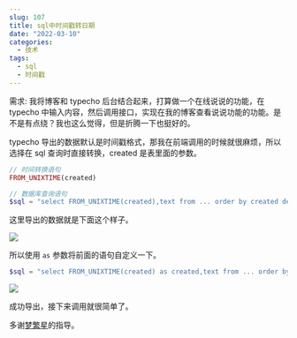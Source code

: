```yaml
---
slug: 107
title: sql中时间戳转日期
date: "2022-03-10"
categories: 
  - 技术
tags: 
  - sql
  - 时间戳
---
```





需求: 我将博客和 typecho 后台结合起来，打算做一个在线说说的功能，在 typecho 中输入内容，然后调用接口，实现在我的博客查看说说功能的功能。是不是有点绕？我也这么觉得，但是折腾一下也挺好的。

<!-- more -->

typecho 导出的数据默认是时间戳格式，那我在前端调用的时候就很麻烦，所以选择在 sql 查询时直接转换，created 是表里面的参数。

```php
// 时间转换语句
FROM_UNIXTIME(created)
```

```php
// 数据库查询语句
$sql = "select FROM_UNIXTIME(created),text from ... order by created desc";
```

这里导出的数据就是下面这个样子。

![](https://imgurl.zburu.com/images/2022/03/10/bca1ba598bbfc240545a5ba9c194a115.png)

所以使用 `as` 参数将前面的语句自定义一下。

```php
$sql = "select FROM_UNIXTIME(created) as created,text from ... order by created desc";
```


![](https://imgurl.zburu.com/images/2022/03/10/2f2a51643ff08d48fdbf9eec5cf193c5.png)


成功导出，接下来调用就很简单了。

多谢[梦繁星](https://www.emoao.com/)的指导。